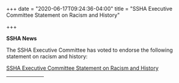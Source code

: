 +++
date = "2020-06-17T09:24:36-04:00"
title = "SSHA Executive Committee Statement on Racism and History"

+++

**SSHA News**

The SSHA Executive Committee has voted to endorse the following statement on racism and history:

<a href="https://ssha.org/news/">SSHA Executive Committee Statement on Racism and History</a>
<br /><hr width="100">